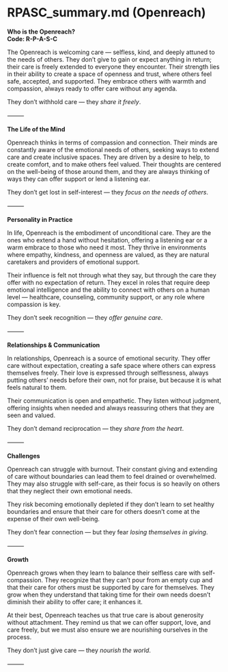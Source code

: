 # RPASC_summary.md (Openreach)

**Who is the Openreach?**  
**Code: R-P-A-S-C**

The Openreach is welcoming care — selfless, kind, and deeply attuned to the needs of others. They don’t give to gain or expect anything in return; their care is freely extended to everyone they encounter. Their strength lies in their ability to create a space of openness and trust, where others feel safe, accepted, and supported. They embrace others with warmth and compassion, always ready to offer care without any agenda.

They don’t withhold care — they *share it freely*.

⸻

**The Life of the Mind**

Openreach thinks in terms of compassion and connection. Their minds are constantly aware of the emotional needs of others, seeking ways to extend care and create inclusive spaces. They are driven by a desire to help, to create comfort, and to make others feel valued. Their thoughts are centered on the well-being of those around them, and they are always thinking of ways they can offer support or lend a listening ear.

They don’t get lost in self-interest — they *focus on the needs of others*.

⸻

**Personality in Practice**

In life, Openreach is the embodiment of unconditional care. They are the ones who extend a hand without hesitation, offering a listening ear or a warm embrace to those who need it most. They thrive in environments where empathy, kindness, and openness are valued, as they are natural caretakers and providers of emotional support.

Their influence is felt not through what they say, but through the care they offer with no expectation of return. They excel in roles that require deep emotional intelligence and the ability to connect with others on a human level — healthcare, counseling, community support, or any role where compassion is key.

They don’t seek recognition — they *offer genuine care*.

⸻

**Relationships & Communication**

In relationships, Openreach is a source of emotional security. They offer care without expectation, creating a safe space where others can express themselves freely. Their love is expressed through selflessness, always putting others’ needs before their own, not for praise, but because it is what feels natural to them.

Their communication is open and empathetic. They listen without judgment, offering insights when needed and always reassuring others that they are seen and valued.

They don’t demand reciprocation — they *share from the heart*.

⸻

**Challenges**

Openreach can struggle with burnout. Their constant giving and extending of care without boundaries can lead them to feel drained or overwhelmed. They may also struggle with self-care, as their focus is so heavily on others that they neglect their own emotional needs.

They risk becoming emotionally depleted if they don’t learn to set healthy boundaries and ensure that their care for others doesn’t come at the expense of their own well-being.

They don’t fear connection — but they fear *losing themselves in giving*.

⸻

**Growth**

Openreach grows when they learn to balance their selfless care with self-compassion. They recognize that they can’t pour from an empty cup and that their care for others must be supported by care for themselves. They grow when they understand that taking time for their own needs doesn’t diminish their ability to offer care; it enhances it.

At their best, Openreach teaches us that true care is about generosity without attachment. They remind us that we can offer support, love, and care freely, but we must also ensure we are nourishing ourselves in the process.

They don’t just give care — they *nourish the world*.

⸻
